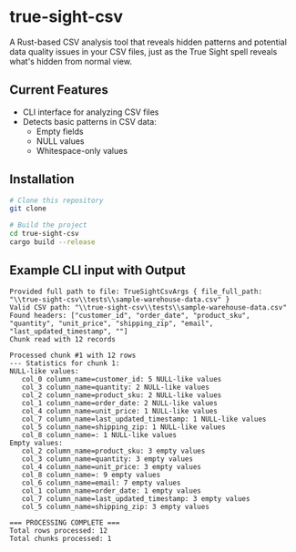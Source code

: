 # true-sight-csv

A Rust-based CSV analysis tool that reveals hidden patterns and potential data quality issues in your CSV files, just as the True Sight spell reveals what's hidden from normal view.

## Current Features
- CLI interface for analyzing CSV files
- Detects basic patterns in CSV data:
  - Empty fields
  - NULL values
  - Whitespace-only values

## Installation
```bash
# Clone this repository
git clone 

# Build the project
cd true-sight-csv
cargo build --release

```

## Example CLI input with Output
```
Provided full path to file: TrueSightCsvArgs { file_full_path: "\\true-sight-csv\\tests\\sample-warehouse-data.csv" }
Valid CSV path: "\\true-sight-csv\\tests\\sample-warehouse-data.csv"
Found headers: ["customer_id", "order_date", "product_sku", "quantity", "unit_price", "shipping_zip", "email", "last_updated_timestamp", ""]
Chunk read with 12 records

Processed chunk #1 with 12 rows
--- Statistics for chunk 1:
NULL-like values:
   col_0 column_name=customer_id: 5 NULL-like values
   col_3 column_name=quantity: 2 NULL-like values
   col_2 column_name=product_sku: 2 NULL-like values
   col_1 column_name=order_date: 2 NULL-like values
   col_4 column_name=unit_price: 1 NULL-like values
   col_7 column_name=last_updated_timestamp: 1 NULL-like values
   col_5 column_name=shipping_zip: 1 NULL-like values
   col_8 column_name=: 1 NULL-like values
Empty values:
   col_2 column_name=product_sku: 3 empty values
   col_3 column_name=quantity: 3 empty values
   col_4 column_name=unit_price: 3 empty values
   col_8 column_name=: 9 empty values
   col_6 column_name=email: 7 empty values
   col_1 column_name=order_date: 1 empty values
   col_7 column_name=last_updated_timestamp: 3 empty values
   col_5 column_name=shipping_zip: 3 empty values

=== PROCESSING COMPLETE ===
Total rows processed: 12
Total chunks processed: 1
```